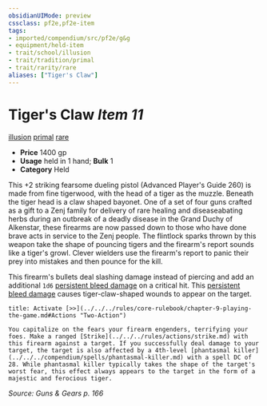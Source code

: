 ```yaml
---
obsidianUIMode: preview
cssclass: pf2e,pf2e-item
tags:
- imported/compendium/src/pf2e/g&g
- equipment/held-item
- trait/school/illusion
- trait/tradition/primal
- trait/rarity/rare
aliases: ["Tiger's Claw"]
---
```

# Tiger's Claw *Item 11*  
[illusion](illusion.md)  [primal](primal.md)  [rare](rare.md)  

- **Price** 1400 gp
- **Usage** held in 1 hand; **Bulk** 1
- **Category** Held

This +2 striking fearsome dueling pistol (Advanced Player's Guide 260) is made from fine tigerwood, with the head of a tiger as the muzzle. Beneath the tiger head is a claw shaped bayonet. One of a set of four guns crafted as a gift to a Zenj family for delivery of rare healing and diseaseabating herbs during an outbreak of a deadly disease in the Grand Duchy of Alkenstar, these firearms are now passed down to those who have done brave acts in service to the Zenj people. The flintlock sparks thrown by this weapon take the shape of pouncing tigers and the firearm's report sounds like a tiger's growl. Clever wielders use the firearm's report to panic their prey into mistakes and then pounce for the kill.

This firearm's bullets deal slashing damage instead of piercing and add an additional `1d6` [persistent bleed damage](conditions.md#Persistent%20Damage) on a critical hit. This [persistent bleed damage](conditions.md#Persistent%20Damage) causes tiger-claw-shaped wounds to appear on the target.

```ad-embed-ability
title: Activate [>>](../../../rules/core-rulebook/chapter-9-playing-the-game.md#Actions "Two-Action")

You capitalize on the fears your firearm engenders, terrifying your foes. Make a ranged [Strike](../../../rules/actions/strike.md) with this firearm against a target. If you successfully deal damage to your target, the target is also affected by a 4th-level [phantasmal killer](../../../compendium/spells/phantasmal-killer.md) with a spell DC of 28. While phantasmal killer typically takes the shape of the target's worst fear, this effect always appears to the target in the form of a majestic and ferocious tiger.
```

*Source: Guns & Gears p. 166*
